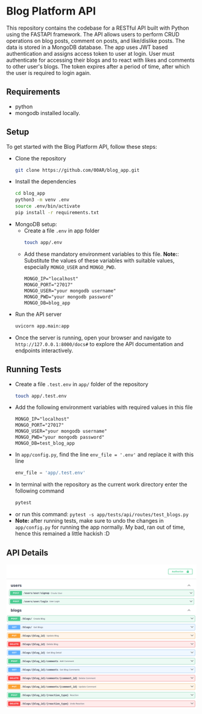 # Blog Platform API
This repository contains the codebase for a RESTful API built with Python using the FASTAPI framework. The API allows users to perform CRUD operations on blog posts, comment on posts, and like/dislike posts. The data is stored in a MongoDB database.
The app uses JWT based authentication and assigns access token to user at login. User must authenticate for accessing their blogs and to react with likes and comments to other user's blogs. The token expires after a period of time, after which the user is required to login again.

## Requirements
- python
- mongodb installed locally.

## Setup
To get started with the Blog Platform API, follow these steps:
- Clone the repository
    ```bash 
    git clone https://github.com/00AR/blog_app.git
    ```
- Install the dependencies
    ```bash 
    cd blog_app
    python3 -m venv .env
    source .env/bin/activate
    pip install -r requirements.txt
    ```
- MongoDB setup: 
    - Create a file `.env` in app folder
        ```bash
        touch app/.env
        ```
    - Add these mandatory environment variables to this file. **Note:**: Substitute the values of these variables with suitable values, especially `MONGO_USER` and `MONGO_PWD`. 
        ```
        MONGO_IP="localhost"
        MONGO_PORT="27017"
        MONGO_USER="your mongodb username"
        MONGO_PWD="your mongodb password"
        MONGO_DB=blog_app
        ```
- Run the API server
    ```bash
    uvicorn app.main:app
    ```
- Once the server is running, open your browser and navigate to `http://127.0.0.1:8000/docs#` to explore the API documentation and endpoints interactively.

## Running Tests
- Create a file `.test.env` in `app/` folder of the repository
    ```bash
    touch app/.test.env
    ```
- Add the following environment variables with required values in this file
    ```
    MONGO_IP="localhost"
    MONGO_PORT="27017"
    MONGO_USER="your mongodb username"
    MONGO_PWD="your mongodb password"
    MONGO_DB=test_blog_app
    ```
- In `app/config.py`, find the line `env_file = '.env'` and replace it with this line 
    ```py
    env_file = 'app/.test.env'
    ```
- In terminal with the repository as the current work directory enter the following command
    ```bash
    pytest
    ```
- or run this command: `pytest -s app/tests/api/routes/test_blogs.py`
- **Note:** after running tests, make sure to undo the changes in `app/config.py` for running the app normally. My bad, ran out of time, hence this remained a little hackish :D

## API Details
![signup_login](./images/signup-login-apis.png)
![image](./images/api.png)
